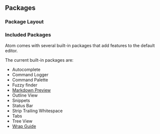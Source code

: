 ## Packages

### Package Layout

### Included Packages

Atom comes with several built-in packages that add features to the default
editor.

The current built-in packages are:

  * Autocomplete
  * Command Logger
  * Command Palette
  * Fuzzy finder
  * [Markdown Preview](#markdown-preview)
  * Outline View
  * Snippets
  * Status Bar
  * Strip Trailing Whitespace
  * Tabs
  * Tree View
  * [Wrap Guide](#wrap-guide)
